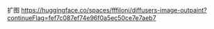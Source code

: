 
扩图
https://huggingface.co/spaces/fffiloni/diffusers-image-outpaint?continueFlag=fef7c087ef74e96f0a5ec50ce7e7aeb7